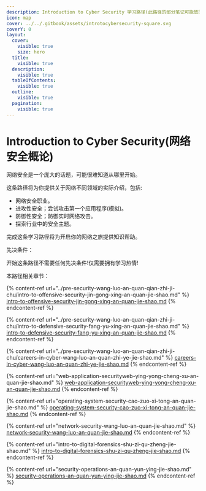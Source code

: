 ```yaml
---
description: Introduction to Cyber Security 学习路径(此路径的部分笔记可能放置在其他学习路径下)
icon: map
cover: ../../.gitbook/assets/introtocybersecurity-square.svg
coverY: 0
layout:
  cover:
    visible: true
    size: hero
  title:
    visible: true
  description:
    visible: true
  tableOfContents:
    visible: true
  outline:
    visible: true
  pagination:
    visible: true
---
```


# Introduction to Cyber Security(网络安全概论)

网络安全是一个庞大的话题，可能很难知道从哪里开始。

这条路径将为你提供关于网络不同领域的实际介绍，包括:

* 网络安全职业。
* 进攻性安全；尝试攻击第一个应用程序(模拟)。
* 防御性安全；防御实时网络攻击。
* 探索行业中的安全主题。

完成这条学习路径将为开启你的网络之旅提供知识帮助。

先决条件：

开始这条路径不需要任何先决条件!仅需要拥有学习热情!

本路径相关章节：

{% content-ref url="../pre-security-wang-luo-an-quan-qian-zhi-ji-chu/intro-to-offensive-security-jin-gong-xing-an-quan-jie-shao.md" %}
[intro-to-offensive-security-jin-gong-xing-an-quan-jie-shao.md](../pre-security-wang-luo-an-quan-qian-zhi-ji-chu/intro-to-offensive-security-jin-gong-xing-an-quan-jie-shao.md)
{% endcontent-ref %}

{% content-ref url="../pre-security-wang-luo-an-quan-qian-zhi-ji-chu/intro-to-defensive-security-fang-yu-xing-an-quan-jie-shao.md" %}
[intro-to-defensive-security-fang-yu-xing-an-quan-jie-shao.md](../pre-security-wang-luo-an-quan-qian-zhi-ji-chu/intro-to-defensive-security-fang-yu-xing-an-quan-jie-shao.md)
{% endcontent-ref %}

{% content-ref url="../pre-security-wang-luo-an-quan-qian-zhi-ji-chu/careers-in-cyber-wang-luo-an-quan-zhi-ye-jie-shao.md" %}
[careers-in-cyber-wang-luo-an-quan-zhi-ye-jie-shao.md](../pre-security-wang-luo-an-quan-qian-zhi-ji-chu/careers-in-cyber-wang-luo-an-quan-zhi-ye-jie-shao.md)
{% endcontent-ref %}

{% content-ref url="web-application-securityweb-ying-yong-cheng-xu-an-quan-jie-shao.md" %}
[web-application-securityweb-ying-yong-cheng-xu-an-quan-jie-shao.md](web-application-securityweb-ying-yong-cheng-xu-an-quan-jie-shao.md)
{% endcontent-ref %}

{% content-ref url="operating-system-security-cao-zuo-xi-tong-an-quan-jie-shao.md" %}
[operating-system-security-cao-zuo-xi-tong-an-quan-jie-shao.md](operating-system-security-cao-zuo-xi-tong-an-quan-jie-shao.md)
{% endcontent-ref %}

{% content-ref url="network-security-wang-luo-an-quan-jie-shao.md" %}
[network-security-wang-luo-an-quan-jie-shao.md](network-security-wang-luo-an-quan-jie-shao.md)
{% endcontent-ref %}

{% content-ref url="intro-to-digital-forensics-shu-zi-qu-zheng-jie-shao.md" %}
[intro-to-digital-forensics-shu-zi-qu-zheng-jie-shao.md](intro-to-digital-forensics-shu-zi-qu-zheng-jie-shao.md)
{% endcontent-ref %}

{% content-ref url="security-operations-an-quan-yun-ying-jie-shao.md" %}
[security-operations-an-quan-yun-ying-jie-shao.md](security-operations-an-quan-yun-ying-jie-shao.md)
{% endcontent-ref %}
